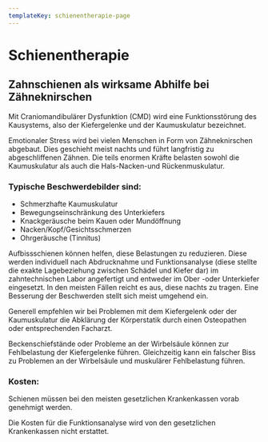 ```yaml
---
templateKey: schienentherapie-page
---
```

# Schienentherapie 

## Zahnschienen als wirksame Abhilfe bei Zähneknirschen

Mit Craniomandibulärer Dysfunktion (CMD) wird eine Funktionsstörung des Kausystems, also der Kiefergelenke und der Kaumuskulatur bezeichnet.  

Emotionaler Stress wird bei vielen Menschen in Form von Zähneknirschen abgebaut. Dies geschieht meist nachts und führt langfristig zu abgeschliffenen Zähnen. Die teils enormen Kräfte belasten sowohl die Kaumuskulatur als auch die Hals-Nacken-und Rückenmuskulatur.  

### Typische Beschwerdebilder sind:  

* Schmerzhafte Kaumuskulatur
* Bewegungseinschränkung des Unterkiefers
* Knackgeräusche beim Kauen oder Mundöffnung
* Nacken/Kopf/Gesichtsschmerzen
* Ohrgeräusche (Tinnitus)   

Aufbissschienen können helfen, diese Belastungen zu reduzieren. Diese werden individuell nach Abdrucknahme und Funktionsanalyse (diese stellte die exakte Lagebeziehung zwischen Schädel und Kiefer dar) im zahntechnischen Labor angefertigt und entweder im Ober -oder Unterkiefer eingesetzt. In den meisten Fällen reicht es aus, diese nachts zu tragen. Eine Besserung der Beschwerden stellt sich meist umgehend ein.  

Generell empfehlen wir bei Problemen mit dem Kiefergelenk oder der Kaumuskulatur die Abklärung der Körperstatik durch einen Osteopathen oder entsprechenden Facharzt.  

Beckenschiefstände oder Probleme an der Wirbelsäule können zur Fehlbelastung der Kiefergelenke führen. Gleichzeitig kann ein falscher Biss zu Problemen an der Wirbelsäule und muskulärer Fehlbelastung führen.  

### Kosten:  

Schienen müssen bei den meisten gesetzlichen Krankenkassen vorab genehmigt werden.  

Die Kosten für die Funktionsanalyse wird von den gesetzlichen Krankenkassen nicht erstattet.